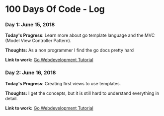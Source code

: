 # 100 Days Of Code - Log

### Day 1: June 15, 2018

**Today's Progress**: Learn more about go template language and the MVC (Model View Controller Pattern).

**Thoughts:** As a non programmer I find the go docs pretty hard

**Link to work:** [Go Webdevelopment Tutorial](https://www.usegolang.com/)

### Day 2: June 16, 2018

**Today's Progress**: Creating first views to use templates.

**Thoughts:** I get the concepts, but it is still hard to understand everything in detail.

**Link to work:** [Go Webdevelopment Tutorial](https://www.usegolang.com/)